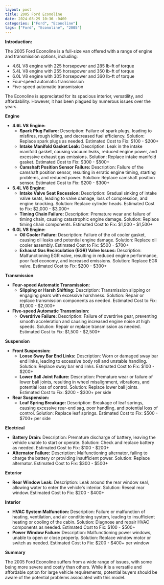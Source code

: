 ```yaml
---
layout: post
title: 2005 Ford Econoline
date: 2024-03-29 10:36 -0400
categories: ["Ford", "Econoline"]
tags: ["Ford", "Econoline", "2005"]
---
```

**Introduction:**

The 2005 Ford Econoline is a full-size van offered with a range of engine and transmission options, including:

* 4.6L V8 engine with 225 horsepower and 285 lb-ft of torque
* 5.4L V8 engine with 255 horsepower and 350 lb-ft of torque
* 6.0L V8 engine with 305 horsepower and 360 lb-ft of torque
* Four-speed automatic transmission
* Five-speed automatic transmission

The Econoline is appreciated for its spacious interior, versatility, and affordability. However, it has been plagued by numerous issues over the years.

**Engine**
* **4.6L V8 Engine:**
    * **Spark Plug Failure:** Description: Failure of spark plugs, leading to misfires, rough idling, and decreased fuel efficiency. Solution: Replace spark plugs as needed. Estimated Cost to Fix: $100 - $200+
    * **Intake Manifold Gasket Leak:** Description: Leak in the intake manifold gasket, causing vacuum leaks, reduced engine power, and excessive exhaust gas emissions. Solution: Replace intake manifold gasket. Estimated Cost to Fix: $300 - $500+
    * **Camshaft Position Sensor Failure:** Description: Failure of the camshaft position sensor, resulting in erratic engine timing, starting problems, and reduced power. Solution: Replace camshaft position sensor. Estimated Cost to Fix: $200 - $300+
* **5.4L V8 Engine:**
    * **Intake Valve Seat Recession:** Description: Gradual sinking of intake valve seats, leading to valve damage, loss of compression, and engine knocking. Solution: Replace cylinder heads. Estimated Cost to Fix: $2,000 - $3,000+
    * **Timing Chain Failure:** Description: Premature wear and failure of timing chain, causing catastrophic engine damage. Solution: Replace timing chain components. Estimated Cost to Fix: $1,000 - $1,500+
* **6.0L V8 Engine:**
    * **Oil Cooler Failure:** Description: Failure of the oil cooler gasket, causing oil leaks and potential engine damage. Solution: Replace oil cooler assembly. Estimated Cost to Fix: $500 - $700+
    * **Exhaust Gas Recirculation (EGR) Valve Issues:** Description: Malfunctioning EGR valve, resulting in reduced engine performance, poor fuel economy, and increased emissions. Solution: Replace EGR valve. Estimated Cost to Fix: $200 - $300+

**Transmission**
* **Four-speed Automatic Transmission:**
    * **Slipping or Harsh Shifting:** Description: Transmission slipping or engaging gears with excessive harshness. Solution: Repair or replace transmission components as needed. Estimated Cost to Fix: $1,000 - $2,000+
* **Five-speed Automatic Transmission:**
    * **Overdrive Failure:** Description: Failure of overdrive gear, preventing smooth acceleration and causing increased engine noise at high speeds. Solution: Repair or replace transmission as needed. Estimated Cost to Fix: $1,500 - $2,500+

**Suspension**
* **Front Suspension:**
    * **Loose Sway Bar End Links:** Description: Worn or damaged sway bar end links, leading to excessive body roll and unstable handling. Solution: Replace sway bar end links. Estimated Cost to Fix: $100 - $200+
    * **Lower Ball Joint Failure:** Description: Premature wear or failure of lower ball joints, resulting in wheel misalignment, vibrations, and potential loss of control. Solution: Replace lower ball joints. Estimated Cost to Fix: $200 - $300+ per side
* **Rear Suspension:**
    * **Leaf Spring Breakage:** Description: Breakage of leaf springs, causing excessive rear-end sag, poor handling, and potential loss of control. Solution: Replace leaf springs. Estimated Cost to Fix: $500 - $700+ per side

**Electrical**
* **Battery Drain:** Description: Premature discharge of battery, leaving the vehicle unable to start or operate. Solution: Check and replace battery as needed. Estimated Cost to Fix: $100 - $200+
* **Alternator Failure:** Description: Malfunctioning alternator, failing to charge the battery or providing insufficient power. Solution: Replace alternator. Estimated Cost to Fix: $300 - $500+

**Exterior**
* **Rear Window Leak:** Description: Leak around the rear window seal, allowing water to enter the vehicle's interior. Solution: Reseal rear window. Estimated Cost to Fix: $200 - $400+

**Interior**
* **HVAC System Malfunction:** Description: Failure or malfunction of heating, ventilation, and air conditioning system, leading to insufficient heating or cooling of the cabin. Solution: Diagnose and repair HVAC components as needed. Estimated Cost to Fix: $100 - $500+
* **Power Window Failure:** Description: Malfunctioning power windows, unable to open or close properly. Solution: Replace window motor or switch as needed. Estimated Cost to Fix: $200 - $400+ per window

**Summary**

The 2005 Ford Econoline suffers from a wide range of issues, with some being more severe and costly than others. While it is a versatile and affordable option for large vehicle requirements, potential buyers should be aware of the potential problems associated with this model.
